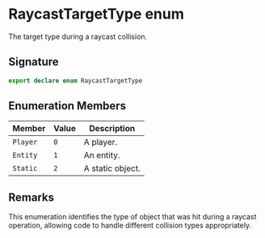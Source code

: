 # RaycastTargetType enum

The target type during a raycast collision.

## Signature

```typescript
export declare enum RaycastTargetType
```

## Enumeration Members

| Member | Value | Description |
|--------|-------|-------------|
| `Player` | `0` | A player. |
| `Entity` | `1` | An entity. |
| `Static` | `2` | A static object. |

## Remarks

This enumeration identifies the type of object that was hit during a raycast operation, allowing code to handle different collision types appropriately.